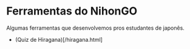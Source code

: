 # Ferramentas do NihonGO

Algumas ferramentas que desenvolvemos pros estudantes de japonês.

- (Quiz de Hiragana)[/hiragana.html]
